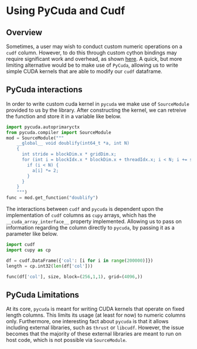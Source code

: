 # Using PyCuda and Cudf
## Overview
Sometimes, a user may wish to conduct custom numeric operations on a `cudf` column. However, to do this through custom cython bindings may require significant work and overhead, as shown [here](https://github.com/rapidsai/rapids-examples/tree/main/shareable-dataframes). A quick, but more limiting alternative would be to make use of `PyCuda`, allowing us to write simple CUDA kernels that are able to modify our `cudf` dataframe.

## PyCuda interactions
In order to write custom cuda kernel in `pycuda` we make use of `SourceModule` provided to us by the library. After constructing the kernel, we can retreive the function and store it in a variable like below.
```python
import pycuda.autoprimaryctx
from pycuda.compiler import SourceModule
mod = SourceModule("""
    __global__ void doublify(int64_t *a, int N)
    {
      int stride = blockDim.x * gridDim.x;
      for (int i = blockIdx.x * blockDim.x + threadIdx.x; i < N; i += stride) {
        if (i < N) {
          a[i] *= 2;
        }
      }
    }
    """)
func = mod.get_function("doublify")
```
The interactions between `cudf` and `pycuda` is dependent upon the implementation of `cudf` columns as `cupy` arrays, which has the `__cuda_array_interface__` property implemented. Allowing us to pass on information regarding the column directly to `pycuda`, by passing it as a parameter like below.
```python
import cudf
import cupy as cp

df = cudf.DataFrame({'col': [i for i in range(200000)]})
length = cp.int32(len(df['col']))

func(df['col'], size, block=(256,1,1), grid=(4096,))
```

## PyCuda Limitations
At its core, `pycuda` is meant for writing CUDA kernels that operate on fixed length columns. This limits its usage (at least for now) to numeric columns only. Furthermore, one interesting fact about `pycuda` is that it allows including external libraries, such as `thrust` or `libcudf`. However, the issue becomes that the majority of these external libraries are meant to run on host code, which is not possible via `SourceModule`.